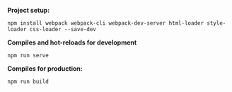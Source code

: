 **Project setup:**
```
npm install webpack webpack-cli webpack-dev-server html-loader style-loader css-loader --save-dev
```

**Compiles and hot-reloads for development**
```
npm run serve
```

**Compiles for production:**
```
npm run build
```
